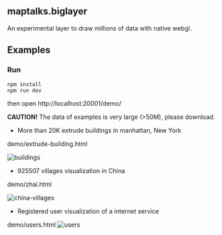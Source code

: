 maptalks.biglayer
----
An experimental layer to draw millions of data with native webgl.

## Examples

### Run
```shell
npm install
npm run dev
```
then open http://localhost:20001/demo/

**CAUTION!** The data of examples is very large (>50M), please download.

* More than 20K extrude buildings in manhattan, New York

demo/extrude-building.html

![buildings](https://user-images.githubusercontent.com/13678919/34857106-023048c0-f784-11e7-95dc-740bc0a636ed.png)

* 925507 villages visualization in China

demo/zhai.html

![china-villages](https://user-images.githubusercontent.com/13678919/34857110-050a7bec-f784-11e7-9034-ff6977204657.png)

* Registered user visualization of a internet service

demo/users.html
![users](https://user-images.githubusercontent.com/13678919/34857111-06a89b5a-f784-11e7-9d3d-3d932e93c335.png)
